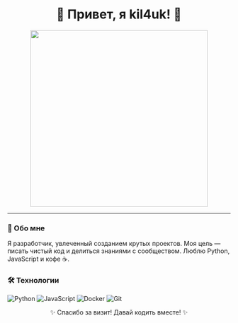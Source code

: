 <div align="center">
  <h1>👋 Привет, я kil4uk! 🚀</h1>
  <img src="[https://media.giphy.com/media/LmNwrBhejkK9EFP504/giphy.gif](https://i.gifer.com/3TNJ.gif)" width="400"/>
</div>

---

### 🌟 Обо мне
Я разработчик, увлеченный созданием крутых проектов. Моя цель — писать чистый код и делиться знаниями с сообществом. Люблю Python, JavaScript и кофе ☕.

### 🛠 Технологии
![Python](https://img.shields.io/badge/-Python-3776AB?style=flat&logo=python&logoColor=white)
![JavaScript](https://img.shields.io/badge/-JavaScript-F7DF1E?style=flat&logo=javascript&logoColor=black)
![Docker](https://img.shields.io/badge/-Docker-2496ED?style=flat&logo=docker&logoColor=white)
![Git](https://img.shields.io/badge/-Git-F05032?style=flat&logo=git&logoColor=white)

<div align="center">
  <p>✨ Спасибо за визит! Давай кодить вместе! ✨</p>
</div>

